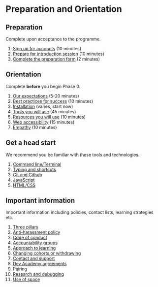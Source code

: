 # Preparation and Orientation

## Preparation

Complete upon acceptance to the programme.

1. [Sign up for accounts](/accounts) (10 minutes)
2. [Prepare for introduction session](prepare-for-orientation) (10 minutes)
3. [Complete the preparation form](https://docs.google.com/forms/d/1-MW9w5sHtyWZCoFFyDoIqFU8xgDClGIQug2ufACy0-4/viewform) (2 minutes)


## Orientation

Complete **before** you begin Phase 0.

1. [Our expectations](/expectations/) (5-20 minutes)
2. [Best practices for success](/best-practices/) (10 minutes)
3. [Installation](/installation) (varies, start now)
4. [Tools you will use](/tools/) (45 minutes)
5. [Resources you will use](/resources/) (10 minutes)
6. [Web accessibility](/accessibility/) (15 minutes)
7. [Empathy](/empathy/) (10 minutes)


## Get a head start

We recommend you be familiar with these tools and technologies.

1. [Command line/Terminal](tools/terminal#practicing-the-command-line)
2. [Typing and shortcuts](practice#typing-and-shortcuts)
3. [Git and Github](tools/git-and-github#giving-git-a-test-drive)
4. [JavaScript](practice#javascript)
5. [HTML/CSS](practice#html-and-css)


## Important information

Important information including policies, contact lists, learning strategies etc.

1. [Three pillars](/three-pillars)
2. [Anti-harassment policy](/anti-harassment-policy)
3. [Code of conduct](/code-of-conduct)
4. [Accountability groups](/accountability-groups)
5. [Approach to learning](/approach-to-learning)
6. [Changing cohorts or withdrawing](/changing-cohorts-or-withdrawing)
7. [Contact and support](/contact-and-support)
8. [Dev Academy agreements](/dev-academy-agreements)
9. [Pairing](/pairing)
10. [Research and debugging](/research-and-debugging)
11. [Use of space](/use-of-space)

